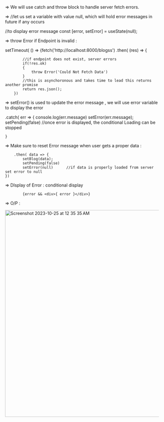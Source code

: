 => We will use catch and throw block to handle server fetch errors.

=> //let us set a variable with value null, which will hold error messages in future if any occurs
   
 //to display error message
    const [error, setError] = useState(null); 


=>     throw Error if Endpoint is invalid : 

  setTimeout( () => {fetch('http://localhost:8000/blogss')
        .then( (res) => {

            //if endpoint does not exist, server errors
            if(!res.ok)
            {
                throw Error('Could Not Fetch Data')
            }
            //this is asynchoronous and takes time to lead this returns another promise
            return res.json();
        })


=>    setError() is used to update the error message , we will use error variable to display the error

 .catch( err => {
        console.log(err.message)
        setError(err.message);
        setPending(false)           //once error is displayed, the conditional Loading can be stopped

    }


=> Make sure to reset Error message when user gets a proper data : 

        .then( data => {
            setBlog(data); 
            setPending(false)
            setError(null)      //if data is properly loaded from server set error to null
    })


=> DIsplay of Error : conditional display 

            {error && <div>{ error }</div>}

=> O/P : 

<img width="676" alt="Screenshot 2023-10-25 at 12 35 35 AM" src="https://github.com/sreeram2001/ReactJS/assets/40134790/3d811239-058e-4a92-830f-4a7a3ff04fbb">


